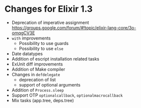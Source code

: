 # Changes for Elixir 1.3

* Deprecation of imperative assignment
  https://groups.google.com/forum/#!topic/elixir-lang-core/3o-omqgCV3E
* `with` improvements
  * Possibility to use guards
  * Possibility to use `else`
* Date datatypes
* Addition of escript installation related tasks
* ExUnit diff improvements
* Addition of Make compiler
* Changes in `defdelegate`
  * deprecation of list
  * support of optional arguments
* Addition of `Process.sleep`
* Support OTP `optionalcallback`, `optionalmacrocallback`
* Mix tasks (app.tree, deps.tree)
